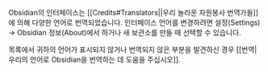 Obsidian의 인터페이스는 [[Credits#Translators||우리 놀라운 자원봉사 번역가들]]에 의해 다양한 언어로 번역되었습니다. 인터페이스 언어를 변경하려면 설정(Settings) → Obsidian 정보(About)에서 하거나 새 보관소를 만들 때 선택할 수 있습니다.

목록에서 귀하의 언어가 표시되지 않거나 번역되지 않은 부분을 발견하신 경우 [[번역|우리의 언어로 Obsidian을 번역하는 데 도움을 주십시오]].
